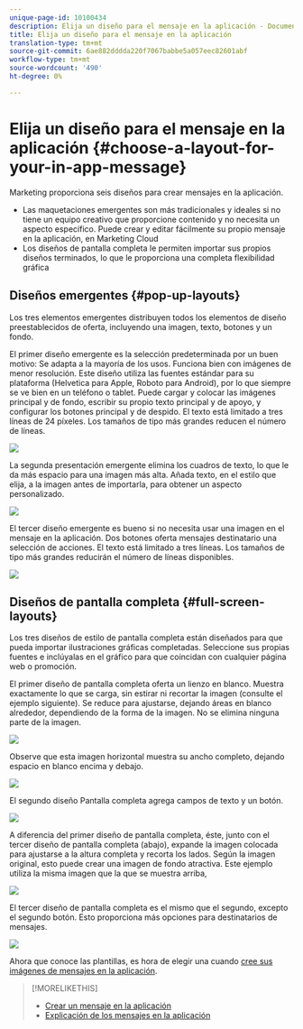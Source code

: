 ```yaml
---
unique-page-id: 10100434
description: Elija un diseño para el mensaje en la aplicación - Documentos de marketing - Documentación del producto
title: Elija un diseño para el mensaje en la aplicación
translation-type: tm+mt
source-git-commit: 6ae882dddda220f7067babbe5a057eec82601abf
workflow-type: tm+mt
source-wordcount: '490'
ht-degree: 0%

---
```



# Elija un diseño para el mensaje en la aplicación {#choose-a-layout-for-your-in-app-message}

Marketing proporciona seis diseños para crear mensajes en la aplicación.

* Las maquetaciones emergentes son más tradicionales y ideales si no tiene un equipo creativo que proporcione contenido y no necesita un aspecto específico. Puede crear y editar fácilmente su propio mensaje en la aplicación, en Marketing Cloud
* Los diseños de pantalla completa le permiten importar sus propios diseños terminados, lo que le proporciona una completa flexibilidad gráfica

## Diseños emergentes {#pop-up-layouts}

Los tres elementos emergentes distribuyen todos los elementos de diseño preestablecidos de oferta, incluyendo una imagen, texto, botones y un fondo.

El primer diseño emergente es la selección predeterminada por un buen motivo: Se adapta a la mayoría de los usos. Funciona bien con imágenes de menor resolución. Este diseño utiliza las fuentes estándar para su plataforma (Helvetica para Apple, Roboto para Android), por lo que siempre se ve bien en un teléfono o tablet. Puede cargar y colocar las imágenes principal y de fondo, escribir su propio texto principal y de apoyo, y configurar los botones principal y de despido. El texto está limitado a tres líneas de 24 píxeles. Los tamaños de tipo más grandes reducen el número de líneas.

![](assets/image2016-5-9-13-3a3-3a48.png)

La segunda presentación emergente elimina los cuadros de texto, lo que le da más espacio para una imagen más alta. Añada texto, en el estilo que elija, a la imagen antes de importarla, para obtener un aspecto personalizado.

![](assets/image2016-5-9-13-3a4-3a43.png)

El tercer diseño emergente es bueno si no necesita usar una imagen en el mensaje en la aplicación. Dos botones oferta mensajes destinatario una selección de acciones. El texto está limitado a tres líneas. Los tamaños de tipo más grandes reducirán el número de líneas disponibles.

![](assets/image2016-5-9-13-3a7-3a33.png)

## Diseños de pantalla completa {#full-screen-layouts}

Los tres diseños de estilo de pantalla completa están diseñados para que pueda importar ilustraciones gráficas completadas. Seleccione sus propias fuentes e inclúyalas en el gráfico para que coincidan con cualquier página web o promoción.

El primer diseño de pantalla completa oferta un lienzo en blanco. Muestra exactamente lo que se carga, sin estirar ni recortar la imagen (consulte el ejemplo siguiente). Se reduce para ajustarse, dejando áreas en blanco alrededor, dependiendo de la forma de la imagen. No se elimina ninguna parte de la imagen.

![](assets/image2016-5-9-13-3a9-3a26.png)

Observe que esta imagen horizontal muestra su ancho completo, dejando espacio en blanco encima y debajo.

![](assets/image2016-5-9-13-3a29-3a46.png)

El segundo diseño Pantalla completa agrega campos de texto y un botón.

![](assets/image2016-5-9-13-3a10-3a27.png)

A diferencia del primer diseño de pantalla completa, éste, junto con el tercer diseño de pantalla completa (abajo), expande la imagen colocada para ajustarse a la altura completa y recorta los lados. Según la imagen original, esto puede crear una imagen de fondo atractiva. Este ejemplo utiliza la misma imagen que la que se muestra arriba,

![](assets/image2016-5-9-14-3a0-3a36.png)

El tercer diseño de pantalla completa es el mismo que el segundo, excepto el segundo botón. Esto proporciona más opciones para destinatarios de mensajes.

![](assets/image2016-5-9-13-3a11-3a35.png)

Ahora que conoce las plantillas, es hora de elegir una cuando [cree sus imágenes de mensajes en la aplicación](add-in-app-message-images.md).

>[!MORELIKETHIS]
>
>* [Crear un mensaje en la aplicación](https://docs.marketo.com/display/docs/create+an+in-app+message)
>* [Explicación de los mensajes en la aplicación](../../../../product-docs/mobile-marketing/in-app-messages/understanding-in-app-messages.md)

>



